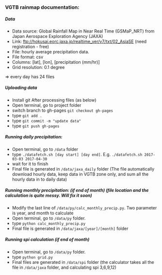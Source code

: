### VGTB rainmap documentation:

##### Data

- Data source: Global Rainfall Map in Near Real Time (GSMaP_NRT) from Japan Aerospace Exploration Agency (JAXA)
- Link: ftp://hokusai.eorc.jaxa.jp/realtime_ver/v7/txt/02_AsiaSE (need registration - free)
- File: hourly average precipitation data.
- File format: csv
- Columns: [lat], [lon], [precipitation (mm/hr)]
- Grid resolution: 0.1 degree

=> every day has 24 files

##### Uploading data
- Install git
After processing files (as below)
- Open terminal, go to project folder
- switch branch to gh-pages `git checkout gh-pages`
- type `git add .`
- type `git commit -m "update data"`
- type `git push gh-pages`

##### Running daily precipitation:
- Open terminal, go to `/data` folder
- type `./datafetch.sh [day start] [day end]`. E.g. `./datafetch.sh 2017-03-03 2017-04-30`
- wait for it to finish
- Final file is generated in `/data/jaxa_daily` folder
(The file automatically download hourly data, keep data in VGTB zone only, and sum all the hourly data in to daily data)

##### Running monthly precipitation: (if end of month) (file location and the calculation is quite messy. Will fix it soon)
- Modify the last line of `/data/py/calc_monthly_precip.py`. Two parameter is year, and month to calculate
- Open terminal, go to `/data/py` folder.
- type `python calc_monthly_precip.py`
- Final file is generated in `/data/jaxa/[year]/[month]` folder

##### Running spi calculation (if end of month)
- Open terminal, go to `/data/py` folder.
- type `python grid.py`
- Final files are generated in `/data/spi` folder
(the calculator takes all the file in `/data/jaxa` folder, and calculating spi 3,6,9,12)
